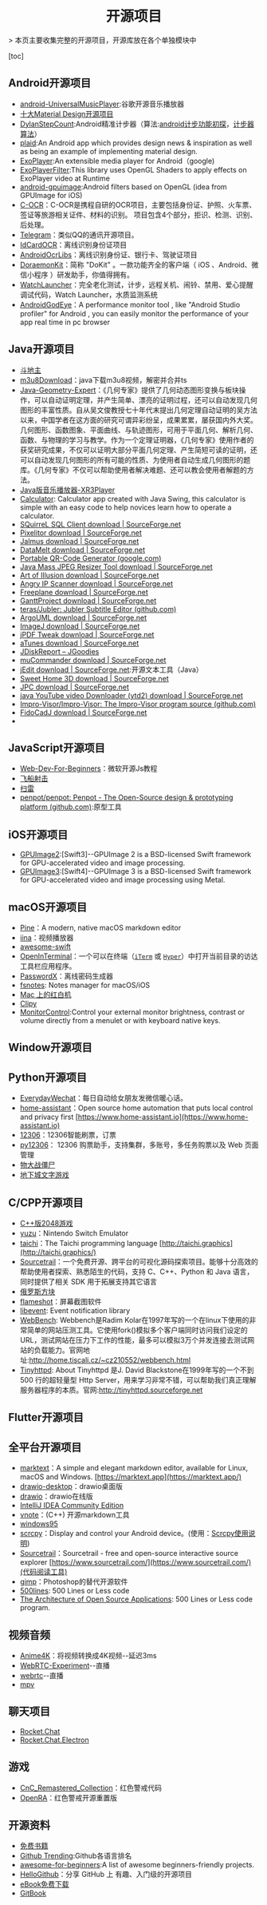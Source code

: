 <h1 align="center">开源项目</h1>
> 本页主要收集完整的开源项目，开源库放在各个单独模块中

[toc]

## Android开源项目

* [android-UniversalMusicPlayer](https://github.com/googlesamples/android-UniversalMusicPlayer):谷歌开源音乐播放器
* [十大Material Design开源项目](/Android/View/MaterialDesign.md)
* [DylanStepCount](https://github.com/linglongxin24/DylanStepCount):Android精准计步器（算法:[android计步功能初探](https://www.jianshu.com/p/5d57f7fd84fa)，[计步器算法](https://github.com/finnfu/stepcount/tree/master/demo%E4%BB%A5%E5%8F%8A%E7%AE%97%E6%B3%95%E6%96%87%E6%A1%A3)）
* [plaid](https://github.com/android/plaid):An Android app which provides design news & inspiration as well as being an example of implementing material design.
* [ExoPlayer](https://github.com/google/ExoPlayer):An extensible media player for Android（google)
* [ExoPlayerFilter](https://github.com/MasayukiSuda/ExoPlayerFilter):This library uses OpenGL Shaders to apply effects on ExoPlayer video at Runtime
* [android-gpuimage](https://github.com/cats-oss/android-gpuimage):Android filters based on OpenGL (idea from GPUImage for iOS)
* [C-OCR](https://github.com/ctripcorp/C-OCR)：C-OCR是携程自研的OCR项目，主要包括身份证、护照、火车票、签证等旅游相关证件、材料的识别。 项目包含4个部分，拒识、检测、识别、后处理。
* [Telegram](https://github.com/DrKLO/Telegram)：类似QQ的通讯开源项目。
* [IdCardOCR](https://github.com/XieZhiFa/IdCardOCR)：离线识别身份证项目
* [AndroidOcrLibs](https://github.com/fanqieVip/AndroidOcrLibs)：离线识别身份证、银行卡、驾驶证项目
* [DoraemonKit](https://github.com/didi/DoraemonKit)：简称 "DoKit" 。一款功能齐全的客户端（ iOS 、Android、微信小程序 ）研发助手，你值得拥有。
* [WatchLauncher](https://github.com/100957264/WatchLauncher)：完全老化测试，计步，远程关机、闹铃、禁用、爱心提醒调试代码，Watch Launcher，水质监测系统
* [AndroidGodEye](https://github.com/Kyson/AndroidGodEye)：A performance monitor tool , like "Android Studio profiler" for Android , you can easily monitor the performance of your app real time in pc browser



## Java开源项目

* [斗地主](https://github.com/ainilili/ratel)
* [m3u8Download](https://github.com/qq494257084/m3u8Download)：java下载m3u8视频，解密并合并ts 
* [Java-Geometry-Expert](https://github.com/yezheng1981/Java-Geometry-Expert)：《几何专家》提供了几何动态图形变换与板块操作，可以自动证明定理，并产生简单、漂亮的证明过程，还可以自动发现几何图形的丰富性质。自从吴文俊教授七十年代末提出几何定理自动证明的吴方法以来，中国学者在这方面的研究可谓异彩纷呈，成果累累，屡获国内外大奖。几何图形、函数图象、平面曲线、与轨迹图形，可用于平面几何、解析几何、函数、与物理的学习与教学。作为一个定理证明器，《几何专家》使用作者的获奖研究成果，不仅可以证明大部分平面几何定理、产生简短可读的证明，还可以自动发现几何图形的所有可能的性质、为使用者自动生成几何图形的题库。《几何专家》不仅可以帮助使用者解决难题、还可以教会使用者解题的方法。
* [Java版音乐播放器-XR3Player](https://github.com/goxr3plus/XR3Player)
* [Calculator](https://github.com/HouariZegai/Calculator): Calculator app created with Java Swing, this calculator is simple with an easy code to help novices learn how to operate a calculator.
* [SQuirreL SQL Client download | SourceForge.net](https://sourceforge.net/projects/squirrel-sql/)
* [Pixelitor download | SourceForge.net](https://sourceforge.net/projects/pixelitor/)
* [Jalmus download | SourceForge.net](https://sourceforge.net/projects/jalmus/)
* [DataMelt download | SourceForge.net](https://sourceforge.net/projects/dmelt/)
* [Portable QR-Code Generator (google.com)](https://sites.google.com/site/qrcodeforwn/)
* [Java Mass JPEG Resizer Tool download | SourceForge.net](https://sourceforge.net/projects/jmjrst/)
* [Art of Illusion download | SourceForge.net](https://sourceforge.net/projects/aoi/)
* [Angry IP Scanner download | SourceForge.net](https://sourceforge.net/projects/ipscan/)
* [Freeplane download | SourceForge.net](https://sourceforge.net/projects/freeplane/)
* [GanttProject download | SourceForge.net](https://sourceforge.net/projects/ganttproject/)
* [teras/Jubler: Jubler Subtitle Εditor (github.com)](https://github.com/teras/Jubler/)
* [ArgoUML download | SourceForge.net](https://sourceforge.net/projects/argouml/)
* [ImageJ download | SourceForge.net](https://sourceforge.net/projects/imagej/)
* [jPDF Tweak download | SourceForge.net](https://sourceforge.net/projects/jpdftweak/)
* [aTunes download | SourceForge.net](https://sourceforge.net/projects/atunes/)
* [JDiskReport – JGoodies](https://www.jgoodies.com/freeware/jdiskreport/)
* [muCommander download | SourceForge.net](https://sourceforge.net/projects/mucommander/)
* [jEdit download | SourceForge.net](https://sourceforge.net/projects/jedit/):开源文本工具（Java）
* [Sweet Home 3D download | SourceForge.net](https://sourceforge.net/projects/sweethome3d/)
* [JPC download | SourceForge.net](https://sourceforge.net/projects/jpc/)
* [java YouTube video Downloader (ytd2) download | SourceForge.net](https://sourceforge.net/projects/ytd2/)
* [Impro-Visor/Impro-Visor: The Impro-Visor program source (github.com)](https://github.com/Impro-Visor/Impro-Visor)
* [FidoCadJ download | SourceForge.net](https://sourceforge.net/projects/fidocadj/)
* 



## JavaScript开源项目

* [Web-Dev-For-Beginners](https://github.com/microsoft/Web-Dev-For-Beginners)：微软开源Js教程
* [飞船射击](https://github.com/gd4Ark/star-battle)
* [扫雷](https://github.com/muan/emoji-minesweeper)
* [penpot/penpot: Penpot - The Open-Source design & prototyping platform (github.com)](https://github.com/penpot/penpot):原型工具

## iOS开源项目

* [GPUImage2](https://github.com/BradLarson/GPUImage2):[Swift3]--GPUImage 2 is a BSD-licensed Swift framework for GPU-accelerated video and image processing.
* [GPUImage3](https://github.com/BradLarson/GPUImage3):[Swift4]--GPUImage 3 is a BSD-licensed Swift framework for GPU-accelerated video and image processing using Metal.

## macOS开源项目

* [Pine](https://github.com/lukakerr/Pine)：A modern, native macOS markdown editor
* [iina](https://github.com/iina/iina)：视频播放器
* [awesome-swift](https://github.com/matteocrippa/awesome-swift)
* [OpenInTerminal](https://github.com/Ji4n1ng/OpenInTerminal)：一个可以在终端（[`iTerm`](https://www.iterm2.com/) 或 [`Hyper`](https://github.com/zeit/hyper)）中打开当前目录的访达工具栏应用程序。
* [PasswordX](https://github.com/TBXark/PasswordX)：离线密码生成器
* [fsnotes](https://github.com/glushchenko/fsnotes): Notes manager for macOS/iOS
* [Mac 上的红白机](https://github.com/OpenEmu/OpenEmu)
* [Clipy](https://github.com/Clipy/Clipy)
* [MonitorControl](https://github.com/MonitorControl/MonitorControl):Control your external monitor brightness, contrast or volume directly from a menulet or with keyboard native keys.

## Window开源项目



## Python开源项目

* [EverydayWechat](https://github.com/sfyc23/EverydayWechat)：每日自动给女朋友发微信暖心话。
* [home-assistant](https://github.com/home-assistant/home-assistant)：Open source home automation that puts local control and privacy first [https://www.home-assistant.io](https://www.home-assistant.io)
* [12306](https://github.com/testerSunshine/12306)：12306智能刷票，订票
* [py12306](https://github.com/pjialin/py12306)： 12306 购票助手，支持集群，多账号，多任务购票以及 Web 页面管理
* [物大战僵尸](https://github.com/marblexu/PythonPlantsVsZombies)
* [地下城文字游戏](https://github.com/AIDungeon/AIDungeon)

## C/CPP开源项目

* [C++版2048游戏](https://github.com/plibither8/2048.cpp)
* [yuzu](https://github.com/yuzu-emu/yuzu)：Nintendo Switch Emulator
* [taichi](https://github.com/yuanming-hu/taichi)：The Taichi programming language [http://taichi.graphics](http://taichi.graphics/)
* [Sourcetrail](https://github.com/CoatiSoftware/Sourcetrail)：一个免费开源、跨平台的可视化源码探索项目。能够十分高效的帮助使用者探索、熟悉陌生的代码，支持 C、C++、Python 和 Java 语言，同时提供了相关 SDK 用于拓展支持其它语言
* [俄罗斯方块](https://github.com/taylorconor/tinytetris)
* [flameshot](https://github.com/flameshot-org/flameshot)：屏幕截图软件
* [libevent](https://github.com/libevent/libevent): Event notification library
* [WebBench](https://github.com/EZLippi/WebBench): Webbench是Radim Kolar在1997年写的一个在linux下使用的非常简单的网站压测工具。它使用fork()模拟多个客户端同时访问我们设定的URL，测试网站在压力下工作的性能，最多可以模拟3万个并发连接去测试网站的负载能力。官网地址:http://home.tiscali.cz/~cz210552/webbench.html
* [Tinyhttpd](https://github.com/EZLippi/Tinyhttpd): About
Tinyhttpd 是J. David Blackstone在1999年写的一个不到 500 行的超轻量型 Http Server，用来学习非常不错，可以帮助我们真正理解服务器程序的本质。官网:http://tinyhttpd.sourceforge.net

## Flutter开源项目



## 全平台开源项目

* [marktext](https://github.com/marktext/marktext)：A simple and elegant markdown editor, available for Linux, macOS and Windows. [https://marktext.app](https://marktext.app/)
* [drawio-desktop](https://github.com/jgraph/drawio-desktop)：drawio桌面版
* [drawio](https://github.com/jgraph/drawio)：drawio在线版
* [IntelliJ IDEA Community Edition](https://github.com/JetBrains/intellij-community)
* [vnote](https://github.com/tamlok/vnote)：(C++) 开源markdown工具
* [windows95](https://github.com/felixrieseberg/windows95)
* [scrcpy](https://github.com/Genymobile/scrcpy)：Display and control your Android device。(使用：[Scrcpy使用说明](Scrcpy.md))
* [Sourcetrail](https://github.com/CoatiSoftware/Sourcetrail)：Sourcetrail - free and open-source interactive source explorer [https://www.sourcetrail.com/](https://www.sourcetrail.com/)(代码阅读工具)
* [gimp](https://github.com/GNOME/gimp)：Photoshop的替代开源软件
* [500lines](https://github.com/aosabook/500lines): 500 Lines or Less code
* [The Architecture of Open Source Applications](http://aosabook.org/en/index.html): 500 Lines or Less code program.

## 视频音频

* [Anime4K](https://github.com/bloc97/Anime4K)：将视频转换成4K视频--延迟3ms
* [WebRTC-Experiment](https://github.com/muaz-khan/WebRTC-Experiment)--直播
* [webrtc](https://github.com/pion/webrtc)--直播
* [mpv](https://github.com/mpv-player/mpv)

## 聊天项目

* [Rocket.Chat](https://github.com/RocketChat/Rocket.Chat)
* [Rocket.Chat.Electron](https://github.com/RocketChat/Rocket.Chat.Electron)

## 游戏

* [CnC_Remastered_Collection](https://github.com/electronicarts/CnC_Remastered_Collection)：红色警戒代码
* [OpenRA](https://github.com/OpenRA/OpenRA)：红色警戒开源重置版

## 开源资料

* [免费书籍](https://github.com/ruanyf/free-books)
* [Github Trending](https://github.com/trending):Github各语言排名
* [awesome-for-beginners](https://github.com/MunGell/awesome-for-beginners):A list of awesome beginners-friendly projects.
* [HelloGithub](https://hellogithub.com/)：分享 GitHub 上 有趣、入门级的开源项目
* [eBook免费下载](https://www.foxebook.net)
* [GitBook](https://www.gitbook.com)
